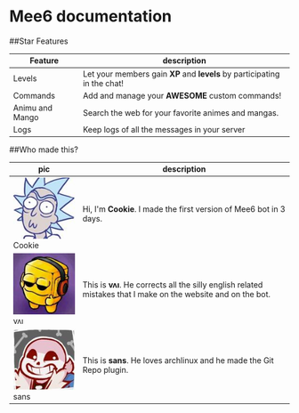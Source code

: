 # Mee6 documentation

##Star Features

|Feature|description|
|-------|-----------|
|Levels|Let your members gain **XP** and **levels** by participating in the chat!|
|Commands|Add and manage your **AWESOME** custom commands!|
|Animu and Mango|Search the web for your favorite animes and mangas.|
|Logs|Keep logs of all the messages in your server|

##Who made this?

|pic|description|
|--|--|
|![pics/cookie.jpg](pics/cookie.jpg) Cookie|Hi, I'm **Cookie**. I made the first version of Mee6 bot in 3 days.|
|![pics/vai.jpg](pics/vai.jpg) vʌı|This is **vʌı**. He corrects all the silly english related mistakes that I make on the website and on the bot.|
|![pics/sans.jpg](pics/sans.jpg)sans|This is **sans**. He loves archlinux and he made the Git Repo plugin.|




